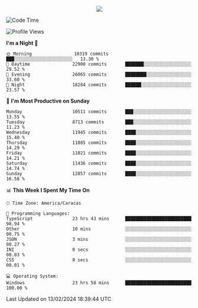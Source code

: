 <p align="center">
  <a href="http://www.github.com/thevacs">
    <img src="https://github-readme-streak-stats.herokuapp.com/?user=thevacs&stroke=ffffff&background=1c1917&ring=0891b2&fire=0891b2&currStreakNum=ffffff&currStreakLabel=0891b2&sideNums=ffffff&sideLabels=ffffff&dates=ffffff&hide_border=true" />
  </a>
</p>

<!--START_SECTION:waka-->
![Code Time](http://img.shields.io/badge/Code%20Time-2%2C017%20hrs%2026%20mins-blue)

![Profile Views](http://img.shields.io/badge/Profile%20Views-0-blue)

**I'm a Night 🦉** 

```text
🌞 Morning                10319 commits       ███░░░░░░░░░░░░░░░░░░░░░░   13.30 % 
🌆 Daytime                22900 commits       ███████░░░░░░░░░░░░░░░░░░   29.52 % 
🌃 Evening                26065 commits       ████████░░░░░░░░░░░░░░░░░   33.60 % 
🌙 Night                  18284 commits       ██████░░░░░░░░░░░░░░░░░░░   23.57 % 
```
📅 **I'm Most Productive on Sunday** 

```text
Monday                   10511 commits       ███░░░░░░░░░░░░░░░░░░░░░░   13.55 % 
Tuesday                  8713 commits        ███░░░░░░░░░░░░░░░░░░░░░░   11.23 % 
Wednesday                11945 commits       ████░░░░░░░░░░░░░░░░░░░░░   15.40 % 
Thursday                 11085 commits       ████░░░░░░░░░░░░░░░░░░░░░   14.29 % 
Friday                   11021 commits       ████░░░░░░░░░░░░░░░░░░░░░   14.21 % 
Saturday                 11436 commits       ████░░░░░░░░░░░░░░░░░░░░░   14.74 % 
Sunday                   12857 commits       ████░░░░░░░░░░░░░░░░░░░░░   16.58 % 
```


📊 **This Week I Spent My Time On** 

```text
🕑︎ Time Zone: America/Caracas

💬 Programming Languages: 
TypeScript               23 hrs 43 mins      █████████████████████████   98.94 % 
Other                    10 mins             ░░░░░░░░░░░░░░░░░░░░░░░░░   00.75 % 
JSON                     3 mins              ░░░░░░░░░░░░░░░░░░░░░░░░░   00.27 % 
INI                      0 secs              ░░░░░░░░░░░░░░░░░░░░░░░░░   00.03 % 
CSS                      0 secs              ░░░░░░░░░░░░░░░░░░░░░░░░░   00.01 % 

💻 Operating System: 
Windows                  23 hrs 58 mins      █████████████████████████   100.00 % 
```


 Last Updated on 13/02/2024 18:39:44 UTC
<!--END_SECTION:waka-->
